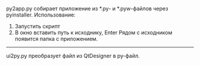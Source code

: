 py2app.py собирает приложение из *.py- и *.pyw-файлов через pyinstaller. 
Использование:
1) Запустить скрипт
2) В окно вставить путь к исходнику, Enter
Рядом с исходником появится папка с приложением.

------------------

ui2py.py преобразует файл из QtDesigner в py-файл.
